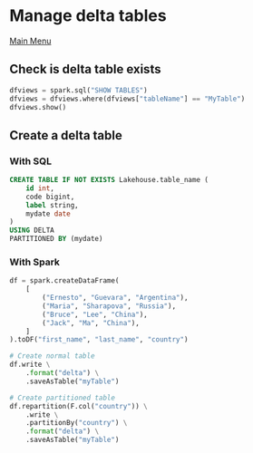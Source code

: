 # Manage delta tables

[Main Menu](../README.md)

## Check is delta table exists

```Python
dfviews = spark.sql("SHOW TABLES")
dfviews = dfviews.where(dfviews["tableName"] == "MyTable")
dfviews.show()
```

## Create a delta table

### With SQL

```SQL
CREATE TABLE IF NOT EXISTS Lakehouse.table_name (
    id int,
    code bigint,
    label string,
    mydate date
)
USING DELTA
PARTITIONED BY (mydate)
```

### With Spark

```Python
df = spark.createDataFrame(
    [
        ("Ernesto", "Guevara", "Argentina"),
        ("Maria", "Sharapova", "Russia"),
        ("Bruce", "Lee", "China"),
        ("Jack", "Ma", "China"),
    ]
).toDF("first_name", "last_name", "country")

# Create normal table
df.write \
    .format("delta") \
    .saveAsTable("myTable")

# Create partitioned table
df.repartition(F.col("country")) \
    .write \
    .partitionBy("country") \
    .format("delta") \
    .saveAsTable("myTable")

```

